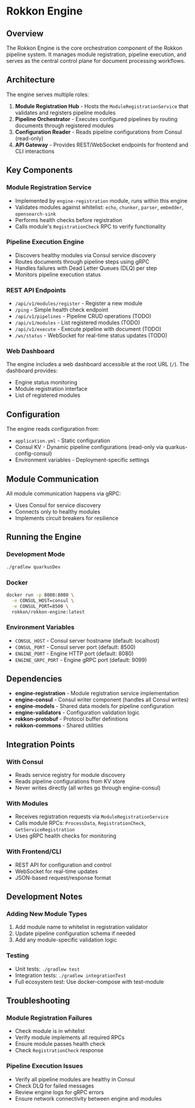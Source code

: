 # Rokkon Engine

## Overview

The Rokkon Engine is the core orchestration component of the Rokkon pipeline system. It manages module registration, pipeline execution, and serves as the central control plane for document processing workflows.

## Architecture

The engine serves multiple roles:

1. **Module Registration Hub** - Hosts the `ModuleRegistrationService` that validates and registers pipeline modules
2. **Pipeline Orchestrator** - Executes configured pipelines by routing documents through registered modules
3. **Configuration Reader** - Reads pipeline configurations from Consul (read-only)
4. **API Gateway** - Provides REST/WebSocket endpoints for frontend and CLI interactions

## Key Components

### Module Registration Service
- Implemented by `engine-registration` module, runs within this engine
- Validates modules against whitelist: `echo`, `chunker`, `parser`, `embedder`, `opensearch-sink`
- Performs health checks before registration
- Calls module's `RegistrationCheck` RPC to verify functionality

### Pipeline Execution Engine
- Discovers healthy modules via Consul service discovery
- Routes documents through pipeline steps using gRPC
- Handles failures with Dead Letter Queues (DLQ) per step
- Monitors pipeline execution status

### REST API Endpoints
- `/api/v1/modules/register` - Register a new module
- `/ping` - Simple health check endpoint
- `/api/v1/pipelines` - Pipeline CRUD operations (TODO)
- `/api/v1/modules` - List registered modules (TODO)
- `/api/v1/execute` - Execute pipeline with document (TODO)
- `/ws/status` - WebSocket for real-time status updates (TODO)

### Web Dashboard
The engine includes a web dashboard accessible at the root URL (`/`). The dashboard provides:
- Engine status monitoring
- Module registration interface
- List of registered modules

## Configuration

The engine reads configuration from:
- `application.yml` - Static configuration
- Consul KV - Dynamic pipeline configurations (read-only via quarkus-config-consul)
- Environment variables - Deployment-specific settings

## Module Communication

All module communication happens via gRPC:
- Uses Consul for service discovery
- Connects only to healthy modules
- Implements circuit breakers for resilience

## Running the Engine

### Development Mode
```bash
./gradlew quarkusDev
```

### Docker
```bash
docker run -p 8080:8080 \
  -e CONSUL_HOST=consul \
  -e CONSUL_PORT=8500 \
  rokkon/rokkon-engine:latest
```

### Environment Variables
- `CONSUL_HOST` - Consul server hostname (default: localhost)
- `CONSUL_PORT` - Consul server port (default: 8500)
- `ENGINE_PORT` - Engine HTTP port (default: 8080)
- `ENGINE_GRPC_PORT` - Engine gRPC port (default: 9099)

## Dependencies

- **engine-registration** - Module registration service implementation
- **engine-consul** - Consul writer component (handles all Consul writes)
- **engine-models** - Shared data models for pipeline configuration
- **engine-validators** - Configuration validation logic
- **rokkon-protobuf** - Protocol buffer definitions
- **rokkon-commons** - Shared utilities

## Integration Points

### With Consul
- Reads service registry for module discovery
- Reads pipeline configurations from KV store
- Never writes directly (all writes go through engine-consul)

### With Modules
- Receives registration requests via `ModuleRegistrationService`
- Calls module RPCs: `ProcessData`, `RegistrationCheck`, `GetServiceRegistration`
- Uses gRPC health checks for monitoring

### With Frontend/CLI
- REST API for configuration and control
- WebSocket for real-time updates
- JSON-based request/response format

## Development Notes

### Adding New Module Types
1. Add module name to whitelist in registration validator
2. Update pipeline configuration schema if needed
3. Add any module-specific validation logic

### Testing
- Unit tests: `./gradlew test`
- Integration tests: `./gradlew integrationTest`
- Full ecosystem test: Use docker-compose with test-module

## Troubleshooting

### Module Registration Failures
- Check module is in whitelist
- Verify module implements all required RPCs
- Ensure module passes health check
- Check `RegistrationCheck` response

### Pipeline Execution Issues
- Verify all pipeline modules are healthy in Consul
- Check DLQ for failed messages
- Review engine logs for gRPC errors
- Ensure network connectivity between engine and modules
